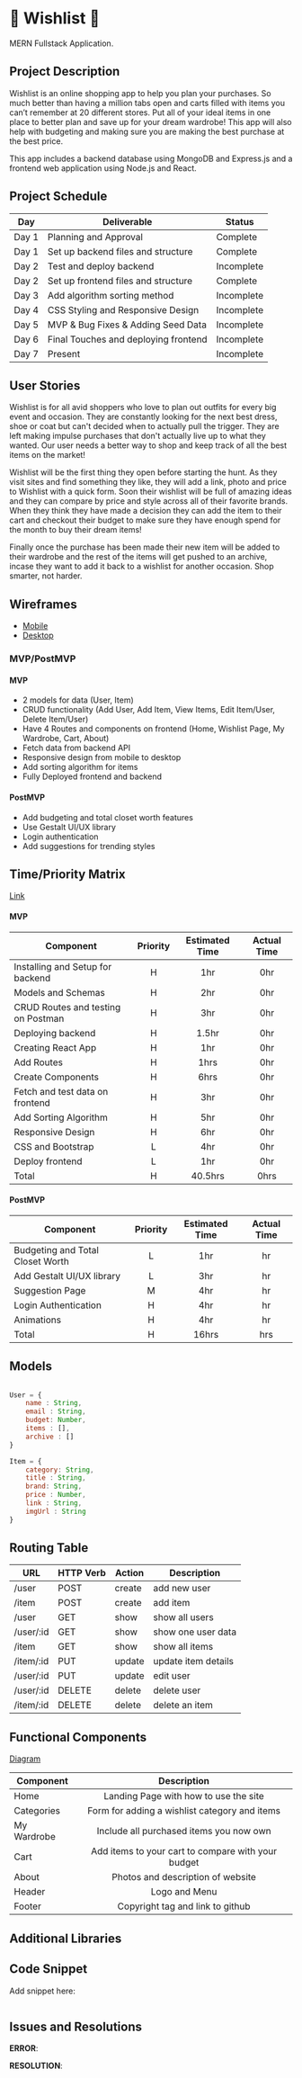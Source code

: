 # :dress: Wishlist  :sandal:
MERN Fullstack Application.  
<!-- Check out the [live site!](https://laurencolvin.github.io/my-health-client/)   
[Deployed Backend Link](https://pure-anchorage-47818.herokuapp.com/)   
[Github Repository for Backend](https://github.com/LaurenColvin/my-health-api) -->

## Project Description

Wishlist is an online shopping app to help you plan your purchases. So much better than having a million tabs open and carts filled with items you can’t remember at 20 different stores. Put all of your ideal items in one place to better plan and save up for your dream wardrobe! This app will also help with budgeting and making sure you are making the best purchase at the best price.


This app includes a backend database using MongoDB and Express.js and a frontend web application using Node.js and React.
<!-- 
![alt text](./src/assets/My-Health-App.png) -->

## Project Schedule

| Day   | Deliverable                          | Status     |
| ----- | ------------------------------------ | ---------- |
| Day 1 | Planning and Approval                | Complete   |
| Day 1 | Set up backend files and structure   | Complete   |
| Day 2 | Test and deploy backend              | Incomplete   |
| Day 2 | Set up frontend files and structure  | Complete   |
| Day 3 | Add algorithm sorting method         | Incomplete   |
| Day 4 | CSS Styling and Responsive Design    | Incomplete   |
| Day 5 | MVP & Bug Fixes & Adding Seed Data   | Incomplete  |
| Day 6 | Final Touches and deploying frontend | Incomplete   |
| Day 7 | Present                              | Incomplete |


## User Stories

Wishlist is for all avid shoppers who love to plan out outfits for every big event and occasion. They are constantly looking for the next best dress, shoe or coat but can't decided when to actually pull the trigger. They are left making impulse purchases that don't actually live up to what they wanted. Our user needs a better way to shop and keep track of all the best items on the market!

Wishlist will be the first thing they open before starting the hunt. As they visit sites and find something they like, they will add a link, photo and price to Wishlist with a quick form. Soon their wishlist will be full of amazing ideas and they can compare by price and style across all of their favorite brands. When they think they have made a decision they can add the item to their cart and checkout their budget to make sure they have enough spend for the month to buy their dream items!

Finally once the purchase has been made their new item will be added to their wardrobe and the rest of the items will get pushed to an archive, incase they want to add it back to a wishlist for another occasion. Shop smarter, not harder.

## Wireframes

- [Mobile](https://drive.google.com/file/d/1dCeo_mIjLAYyyYHV_93LgRJ0D0fYvI7I/view?usp=sharing)
- [Desktop](https://drive.google.com/file/d/1hPq69KIWkQP0rKx7H7kZRMSp_uDjQ5kz/view?usp=sharing)
<!-- - [Desktop-2](https://drive.google.com/file/d/1YA1TPEQ6BQTE6yx1dnFqGhxMApwEcMx_/view?usp=sharing) -->

### MVP/PostMVP

#### MVP

- 2 models for data (User, Item)
- CRUD functionality (Add User, Add Item, View Items, Edit Item/User, Delete Item/User)
- Have 4 Routes and components on frontend (Home, Wishlist Page, My Wardrobe, Cart, About)
- Fetch data from backend API
- Responsive design from mobile to desktop
- Add sorting algorithm for items
- Fully Deployed frontend and backend

#### PostMVP

- Add budgeting and total closet worth features
- Use Gestalt UI/UX library
- Login authentication
- Add suggestions for trending styles


## Time/Priority Matrix

[Link](https://drive.google.com/file/d/1KQG9TzShYeTfTY-nrRmMcrmf_DIRg5dd/view?usp=sharing)

#### MVP

| Component                          | Priority | Estimated Time | Actual Time |
| ---------------------------------- | :------: | :------------: | :---------: |
| Installing and Setup for backend   |    H     |      1hr       |     0hr     |
| Models and Schemas                 |    H     |      2hr       |     0hr     |
| CRUD Routes and testing on Postman |    H     |      3hr       |     0hr     |
| Deploying backend                  |    H     |     1.5hr      |     0hr     |
| Creating React App                 |    H     |      1hr       |     0hr     |
| Add Routes                         |    H     |      1hrs      |    0hr    |
| Create Components                  |    H     |      6hrs      |     0hr     |
| Fetch and test data on frontend    |    H     |      3hr       |     0hr     |
| Add Sorting Algorithm             |    H     |      5hr       |     0hr     |
| Responsive Design                  |    H     |      6hr       |     0hr     |
| CSS and Bootstrap                  |    L     |      4hr       |     0hr     |
| Deploy frontend                    |    L     |      1hr       |     0hr     |
| Total                              |    H     |    40.5hrs     |   0hrs   |

#### PostMVP

| Component                          | Priority | Estimated Time | Actual Time |
| ---------------------------------- | :------: | :------------: | :---------: |
| Budgeting and Total Closet Worth   |    L     |      1hr       |     hr      |
| Add Gestalt UI/UX library           |    L     |      3hr       |     hr      |
| Suggestion Page                    |    M     |      4hr       |     hr      |
| Login Authentication               |    H     |      4hr       |     hr      |
| Animations                         |    H     |      4hr       |     hr     |
| Total                              |    H     |     16hrs      |    hrs     |


## Models

```js

User = {
    name : String,
    email : String,
    budget: Number,
    items : [],
    archive : []
}

Item = {
    category: String,
    title : String,
    brand: String,
    price : Number,
    link : String,
    imgUrl : String
}

```

## Routing Table

| **URL**       | **HTTP Verb** | **Action** | **Description**             |
| ------------- | ------------- | ---------- | --------------------------- |
| /user          | POST          | create     | add new user                |
| /item          | POST          | create     | add item              |
| /user       | GET           | show       | show all users|
| /user/:id   | GET           | show       | show one user data |
| /item     | GET           | show       | show all items |
| /item/:id | PUT           | update     | update item details           |
| /user/:id   | PUT           | update     | edit user                |
| /user/:id   | DELETE        | delete     | delete user           |
| /item/:id | DELETE        | delete     | delete an item      |

## Functional Components

[Diagram](https://drive.google.com/file/d/12yXKdHAC7mbXVDHSVQc93ePHg5KbvaGM/view?usp=sharing)

| Component               |                  Description                  |
| ----------------------- | :-------------------------------------------: |
| Home                    |     Landing Page with how to use the site     |
| Categories          |           Form for adding a wishlist category and items           |
| My Wardrobe         |    Include all purchased items you now own     |
| Cart |         Add items to your cart to compare with your budget         |
| About             |          Photos and description of website          |
| Header                  |                 Logo and Menu                 |
| Footer                  |       Copyright tag and link to github        |



## Additional Libraries



## Code Snippet

Add snippet here:

```js

```

## Issues and Resolutions

**ERROR**:


**RESOLUTION**: